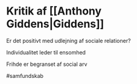 # Kritik af [[Anthony Giddens|Giddens]]

Er det positivt med udlejning af sociale relationer?

Individualitet leder til ensomhed

Frihde er begranset af social arv

#samfundskab 


